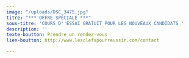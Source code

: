 ```yaml
---
image: "/uploads/DSC_3475.jpg"
titre: "*** OFFRE SPÉCIALE ***"
sous-titre: 'COURS D''ESSAI GRATUIT POUR LES NOUVEAUX CANDIDATS '
description: ''
texte-boutton: Prendre un rendez-vous
lien-boutton: http://www.lesclefspourreussir.com/contact

---
```

